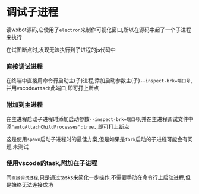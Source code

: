 # 调试子进程

读wxbot源码,它使用了`electron`来制作可视化窗口,所以在源码中起了一个子进程来执行

在试图断点时,发现无法执行到子进程的js代码中

### 直接调试进程

在终端中直接用命令行启动主(子)进程,添加启动参数主(子)`--inspect-brk=端口号`,并用vscode`Attach`此端口,即可打上断点

### 附加到主进程

在主进程启动子进程时添加启动参数`--inspect-brk=端口号`,并在主进程调试文件中添`"autoAttachChildProcesses":true,`,即可打上断点

这是使用`spawn`启动子进程时的最佳方案,但是如果是`fork`启动的子进程可能会有问题,未测试

### 使用vscode的task,附加在子进程

同`直接调试进程`,只是通过tasks来简化一步操作,不需要手动在命令行上启动进程,但是始终无法连接成功